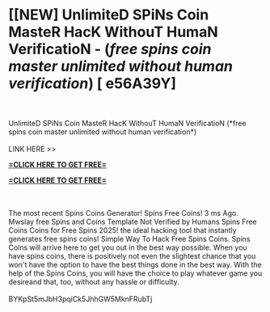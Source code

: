 # [[NEW] UnlimiteD SPiNs Coin MasteR HacK WithouT HumaN VerificatioN - (*free spins coin master unlimited without human verification*) [ e56A39Y]
<br>
<br>UnlimiteD SPiNs Coin MasteR HacK WithouT HumaN VerificatioN (*free spins coin master unlimited without human verification*)
<br>
<br>LINK HERE >> 

**[=CLICK HERE TO GET FREE=](https://www.google.com/url?q=https%3A%2F%2Fappbitly.com%2FHfTDO)**


**[=CLICK HERE TO GET FREE=](https://www.google.com/url?q=https%3A%2F%2Fappbitly.com%2FHfTDO)**


<br>
<br>The most recent Spins Coins Generator! Spins Free Coins! 3 ms Ago.  Mwslay free Spins and Coins Template Not Verified by Humans Spins Free Coins Coins for Free Spins 2025! the ideal hacking tool that instantly generates free spins coins! Simple Way To Hack Free Spins Coins.  Spins Coins will arrive here to get you out in the best way possible.  When you have spins coins, there is positively not even the slightest chance that you won't have the option to have the best things done in the best way.  With the help of the Spins Coins, you will have the choice to play whatever game you desireand that, too, without any hassle or difficulty. 
<br>
<br>BYKpSt5mJbH3pqiCk5JhhGW5MknFRubTj
<br>
